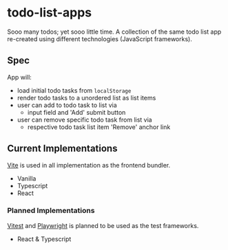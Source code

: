 # todo-list-apps
Sooo many todos; yet sooo little time. A collection of the same todo list app re-created using different technologies (JavaScript frameworks).

## Spec
App will:
 - load initial todo tasks from `localStorage`
 - render todo tasks to a unordered list as list items
 - user can add to todo task to list via
   - input field and 'Add' submit button
 - user can remove specific todo task from list via
   - respective todo task list item 'Remove' anchor link

## Current Implementations
[Vite](https://vitejs.dev/) is used in all implementation as the frontend bundler.

- Vanilla
- Typescript
- React

### Planned Implementations
[Vitest](https://vitest.dev/) and [Playwright](https://playwright.dev/) is planned to be used as the  test frameworks.

- React & Typescript
